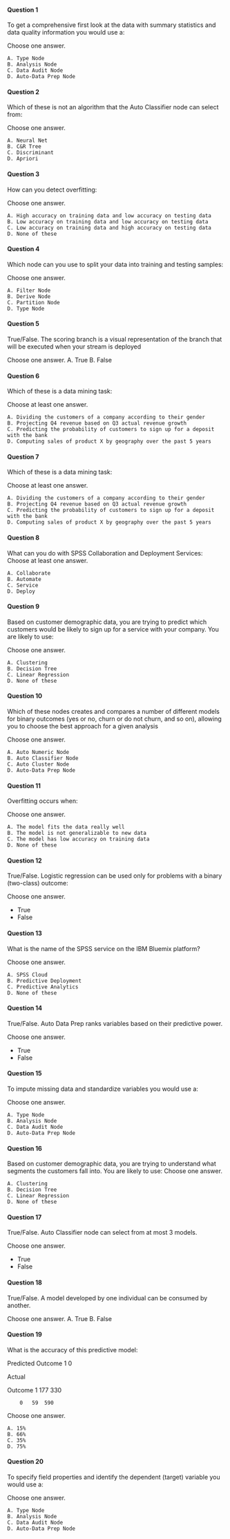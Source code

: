 #### Question 1

To get a comprehensive first look at the data with summary statistics and data quality information you would use a:

Choose one answer.

	A. Type Node	
	B. Analysis Node	
	C. Data Audit Node	
	D. Auto-Data Prep Node

#### Question 2

Which of these is not an algorithm that the Auto Classifier node can select from:

Choose one answer.

	A. Neural Net	
	B. C&R Tree	
	C. Discriminant	
	D. Apriori

#### Question 3
How can you detect overfitting:

Choose one answer.

	A. High accuracy on training data and low accuracy on testing data	
	B. Low accuracy on training data and low accuracy on testing data	
	C. Low accuracy on training data and high accuracy on testing data	
	D. None of these

#### Question 4
Which node can you use to split your data into training and testing samples:

Choose one answer.

	A. Filter Node	
	B. Derive Node	
	C. Partition Node	
	D. Type Node

#### Question 5

True/False. The scoring branch is a visual representation of the branch that will be executed when your stream is deployed

Choose one answer.
	A. True	
	B. False

#### Question 6 

Which of these is a data mining task:

Choose at least one answer.

	A. Dividing the customers of a company according to their gender	
	B. Projecting Q4 revenue based on Q3 actual revenue growth	
	C. Predicting the probability of customers to sign up for a deposit with the bank	
	D. Computing sales of product X by geography over the past 5 years

#### Question 7

Which of these is a data mining task:

Choose at least one answer.

	A. Dividing the customers of a company according to their gender	
	B. Projecting Q4 revenue based on Q3 actual revenue growth	
	C. Predicting the probability of customers to sign up for a deposit with the bank	
	D. Computing sales of product X by geography over the past 5 years


#### Question 8
What can you do with SPSS Collaboration and Deployment Services:
Choose at least one answer.

	A. Collaborate	
	B. Automate	
	C. Service	
	D. Deploy

#### Question 9

Based on customer demographic data, you are trying to predict which customers would be likely to sign up for a service with your company. You are likely to use:

Choose one answer.

	A. Clustering	
	B. Decision Tree	
	C. Linear Regression	
	D. None of these

#### Question 10

Which of these nodes creates and compares a number of different models for binary outcomes (yes or no, churn or do not churn, and so on), allowing you to choose the best approach for a given analysis

Choose one answer.

	A. Auto Numeric Node	
	B. Auto Classifier Node	
	C. Auto Cluster Node	
	D. Auto-Data Prep Node

#### Question 11

Overfitting occurs when:

Choose one answer.

	A. The model fits the data really well	
	B. The model is not generalizable to new data	
	C. The model has low accuracy on training data	
	D. None of these


#### Question 12
True/False. Logistic regression can be used only for problems with a binary (two-class) outcome:

Choose one answer.
*	True	
*	False

#### Question 13

What is the name of the SPSS service on the IBM Bluemix platform?

Choose one answer.

	A. SPSS Cloud	
	B. Predictive Deployment	
	C. Predictive Analytics	
	D. None of these

#### Question 14

True/False. Auto Data Prep ranks variables based on their predictive power.

Choose one answer.
*	True	
*	False

#### Question 15

To impute missing data and standardize variables you would use a:

Choose one answer.

	A. Type Node	
	B. Analysis Node	
	C. Data Audit Node	
	D. Auto-Data Prep Node

#### Question 16

Based on customer demographic data, you are trying to understand what segments the customers fall into. You are likely to use:
Choose one answer.

	A. Clustering	
	B. Decision Tree	
	C. Linear Regression	
	D. None of these

#### Question 17 
True/False. Auto Classifier node can select from at most 3 models.

Choose one answer.
*	True	
*	False

#### Question 18 
True/False. A model developed by one individual can be consumed by another.

Choose one answer.
	A. True	
	B. False

#### Question 19

What is the accuracy of this predictive model:

Predicted Outcome 	1	0

Actual	

Outcome		1	177	330

		0	59	590
		

Choose one answer.

	A. 15%	
	B. 66%	
	C. 35%	
	D. 75%



#### Question 20

To specify field properties and identify the dependent (target) variable you would use a:

Choose one answer.

	A. Type Node	
	B. Analysis Node	
	C. Data Audit Node	
	D. Auto-Data Prep Node
